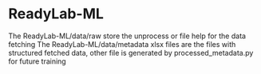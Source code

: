 # ReadyLab-ML


The ReadyLab-ML/data/raw store the unprocess or file help for the data fetching
The ReadyLab-ML/data/metadata xlsx files are the files with structured fetched data, other file is generated by processed_metadata.py for future training
